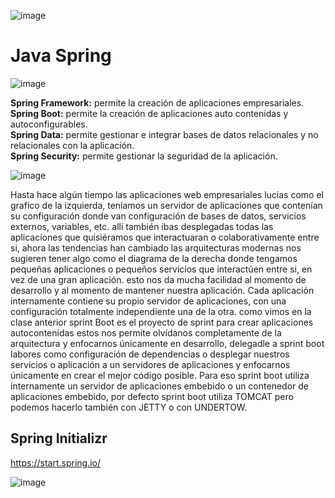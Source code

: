 
![image](https://user-images.githubusercontent.com/31891276/135485377-01fc0112-b414-42a7-ad2f-4f7407a3dd92.png)   
# Java Spring 

![image](https://user-images.githubusercontent.com/31891276/135555630-730d4bfc-67a3-44d1-ab2c-ae3d49b07925.png)

**Spring Framework:** permite la creación de aplicaciones empresariales.  
**Spring Boot:** permite la creación de aplicaciones auto contenidas y autoconfigurables.  
**Spring Data:** permite gestionar e integrar bases de datos relacionales y no relacionales con la aplicación.  
**Spring Security:** permite gestionar la seguridad de la aplicación.  


![image](https://user-images.githubusercontent.com/31891276/135555942-2df031b7-bfe8-4139-97d7-4c43dc15d286.png)

Hasta hace algún tiempo las aplicaciones web empresariales lucias como el grafico de la izquierda, teníamos un servidor de aplicaciones que contenían su configuración donde van configuración de bases de datos, servicios externos, variables, etc. allí también ibas desplegadas todas las aplicaciones que quisiéramos que interactuaran o colaborativamente entre si, ahora las tendencias han cambiado las arquitecturas modernas nos sugieren tener algo como el diagrama de la derecha donde tengamos pequeñas aplicaciones o pequeños servicios que interactúen entre si, en vez de una gran aplicación. esto nos da mucha facilidad al momento de desarrollo y al momento de mantener nuestra aplicación. Cada aplicación internamente contiene su propio servidor de aplicaciones, con una configuración totalmente independiente una de la otra. como vimos en la clase anterior sprint Boot es el proyecto de sprint para crear aplicaciones autocontenidas estos nos permite olvídanos completamente de la arquitectura y enfocarnos únicamente en desarrollo, delegadle a sprint boot labores como configuración de dependencias o desplegar nuestros servicios o aplicación a un servidores de aplicaciones y enfocarnos únicamente en crear el mejor código posible. Para eso sprint boot utiliza internamente un servidor de aplicaciones embebido o un contenedor de aplicaciones embebido, por defecto sprint boot utiliza TOMCAT pero podemos hacerlo también con JETTY o con UNDERTOW.



## Spring Initializr

https://start.spring.io/

![image](https://user-images.githubusercontent.com/31891276/135556303-49281ee5-f8aa-457a-937b-0eddbb8bc43e.png)
